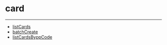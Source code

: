 # card
---
* [listCards](listCards)
* [batchCreate](batchCreate)
* [listCardsByppCode](listCardsByppCode)
